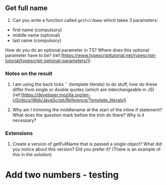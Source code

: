 ## Get full name

1. Can you write a function called `getFullName` which takes 3 parameters:

- first name (compulsory)
- middle name (optional)
- last name (compulsory)

How do you do an optional parameter in TS? Where does this optional parameter have to be? (ref:[https://www.typescripttutorial.net/typescript-tutorial/typescript-optional-parameters/])

### Notes on the result

1. I am using the back ticks \`\` (template literals) to do stuff, how do these differ from single or double quotes (which are interchangeable in JS) (ref:[https://developer.mozilla.org/en-US/docs/Web/JavaScript/Reference/Template_literals])

2. Why am I trimming the middlename at the start of the inline if statement? What does the question mark before the trim do there? Why is it necessary?

### Extensions

1. Create a version of getFullName that is passed a single object? What did you notice about this version? Did you prefer it? (There is an example of this in the solution)

# Add two numbers - testing
